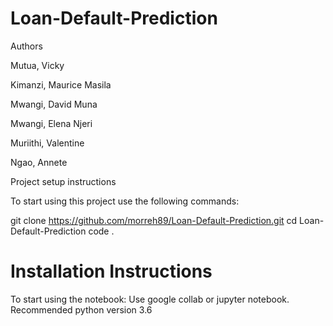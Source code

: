 # Loan-Default-Prediction
Authors

Mutua, Vicky

Kimanzi, Maurice Masila

Mwangi, David Muna

Mwangi, Elena Njeri

Muriithi, Valentine

Ngao, Annete

Project setup instructions


To start using this project use the following commands:

git clone https://github.com/morreh89/Loan-Default-Prediction.git 
cd Loan-Default-Prediction
code . 



# Installation Instructions
To start using the notebook: Use google collab or jupyter notebook. Recommended python version 3.6
